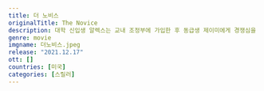 ```yaml
---
title: 더 노비스
originalTitle: The Novice
description: 대학 신입생 알렉스는 교내 조정부에 가입한 후 동급생 제이미에게 경쟁심을 느낀다. 늘 최고를 갈망하는 알렉스는 팀 1군에 들기 위해 훈련을 거듭하고, 스스로를 극한으로 내몰기 시작하는데···
genre: movie
imgname: 더노비스.jpeg
release: "2021.12.17"
ott: []
countries: [미국]
categories: [스릴러]
---
```

